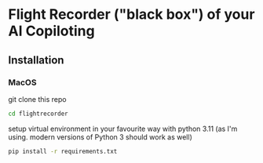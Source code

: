 # Flight Recorder ("black box") of your AI Copiloting 

## Installation
### MacOS
git clone this repo
```bash
cd flightrecorder
```

setup virtual environment in your favourite way with python 3.11 (as I'm using. modern versions of Python 3 should work as well)

```bash
pip install -r requirements.txt
```
